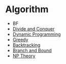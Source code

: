 # Algorithm

- BF
- [Divide and Conquer][Divide and Conquer]
- [Dynamic Programming][Dynamic Programming]
- [Greedy][Greedy]
- [Backtracking][Backtracking]
- [Branch and Bound][Branch and Bound]
- [NP Theory][NP Theory and Approximation]

[NP Theory and Approximation]: https://github.com/jimin-kiim/Algorithm/issues/15#issue-1725031637
[Branch and Bound]: https://github.com/jimin-kiim/Algorithm/issues/11#issue-1709282885
[Backtracking]: https://github.com/jimin-kiim/Algorithm/issues/10#issue-1709282767
[Greedy]: https://github.com/jimin-kiim/Algorithm/issues/6#issue-1687978543
[Dynamic Programming]: https://github.com/jimin-kiim/Algorithm/issues/5#issue-1687978029
[Divide and Conquer]: https://github.com/jimin-kiim/Algorithm/issues/4#issue-1687977759